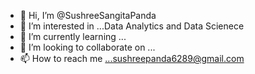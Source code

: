 - 👋 Hi, I’m @SushreeSangitaPanda
- 👀 I’m interested in ...Data Analytics and Data Scienece
- 🌱 I’m currently learning ...
- 💞️ I’m looking to collaborate on ...
- 📫 How to reach me ...sushreepanda6289@gmail.com

<!---
SushreeSangitaPanda/SushreeSangitaPanda is a ✨ special ✨ repository because its `README.md` (this file) appears on your GitHub profile.
You can click the Preview link to take a look at your changes.
--->
